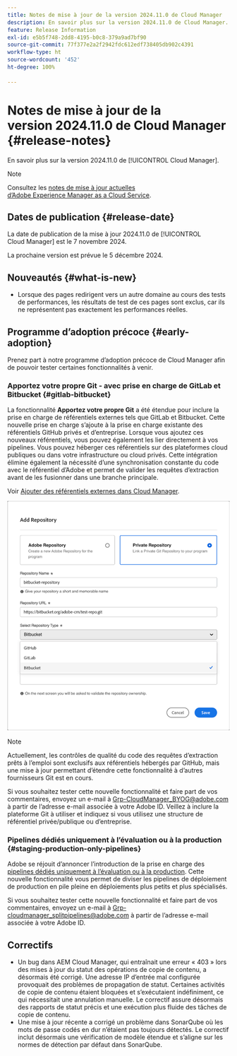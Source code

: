 ```yaml
---
title: Notes de mise à jour de la version 2024.11.0 de Cloud Manager
description: En savoir plus sur la version 2024.11.0 de Cloud Manager.
feature: Release Information
exl-id: e5b5f748-2dd8-4195-b0c8-379a9ad7bf90
source-git-commit: 77f377e2a2f2942fdc612edf738405db902c4391
workflow-type: ht
source-wordcount: '452'
ht-degree: 100%

---
```


# Notes de mise à jour de la version 2024.11.0 de Cloud Manager {#release-notes}

En savoir plus sur la version 2024.11.0 de [!UICONTROL Cloud Manager].

>[!NOTE]
>
>Consultez les [notes de mise à jour actuelles d’Adobe Experience Manager as a Cloud Service](https://experienceleague.adobe.com/fr/docs/experience-manager-cloud-service/content/release-notes/home).

## Dates de publication {#release-date}

<!-- SAVE FOR FUTURE POSSIBLE USE No notable bugs or features for the September release of Cloud Manager. -->

La date de publication de la mise à jour 2024.11.0 de [!UICONTROL Cloud Manager] est le 7 novembre 2024.

La prochaine version est prévue le 5 décembre 2024.

## Nouveautés {#what-is-new}

* Lorsque des pages redirigent vers un autre domaine au cours des tests de performances, les résultats de test de ces pages sont exclus, car ils ne représentent pas exactement les performances réelles. <!-- (CMGR-5637) -->

## Programme d’adoption précoce {#early-adoption}

Prenez part à notre programme d’adoption précoce de Cloud Manager afin de pouvoir tester certaines fonctionnalités à venir.

### Apportez votre propre Git - avec prise en charge de GitLab et Bitbucket {#gitlab-bitbucket}

<!-- BOTH CS & AMS -->

La fonctionnalité **Apportez votre propre Git** a été étendue pour inclure la prise en charge de référentiels externes tels que GitLab et Bitbucket. Cette nouvelle prise en charge s’ajoute à la prise en charge existante des référentiels GitHub privés et d’entreprise. Lorsque vous ajoutez ces nouveaux référentiels, vous pouvez également les lier directement à vos pipelines. Vous pouvez héberger ces référentiels sur des plateformes cloud publiques ou dans votre infrastructure ou cloud privés. Cette intégration élimine également la nécessité d’une synchronisation constante du code avec le référentiel d’Adobe et permet de valider les requêtes d’extraction avant de les fusionner dans une branche principale.

Voir [Ajouter des référentiels externes dans Cloud Manager](/help/managing-code/external-repositories.md).

![Boîte de dialogue Ajouter un référentiel](/help/release-notes/assets/repositories-add-release-notes.png)

>[!NOTE]
>
>Actuellement, les contrôles de qualité du code des requêtes d’extraction prêts à l’emploi sont exclusifs aux référentiels hébergés par GitHub, mais une mise à jour permettant d’étendre cette fonctionnalité à d’autres fournisseurs Git est en cours.

Si vous souhaitez tester cette nouvelle fonctionnalité et faire part de vos commentaires, envoyez un e-mail à [Grp-CloudManager_BYOG@adobe.com](mailto:Grp-CloudManager_BYOG@adobe.com) à partir de l’adresse e-mail associée à votre Adobe ID. Veillez à inclure la plateforme Git à utiliser et indiquez si vous utilisez une structure de référentiel privée/publique ou d’entreprise.

### Pipelines dédiés uniquement à l’évaluation ou à la production {#staging-production-only-pipelines}

Adobe se réjouit d’annoncer l’introduction de la prise en charge des [pipelines dédiés uniquement à l’évaluation ou à la production](/help/using/stage-prod-only.md). Cette nouvelle fonctionnalité vous permet de diviser les pipelines de déploiement de production en pile pleine en déploiements plus petits et plus spécialisés.

Si vous souhaitez tester cette nouvelle fonctionnalité et faire part de vos commentaires, envoyez un e-mail à [Grp-cloudmanager_splitpipelines@adobe.com](mailto:Grp-cloudmanager_splitpipelines@adobe.com) à partir de l’adresse e-mail associée à votre Adobe ID.

## Correctifs

* Un bug dans AEM Cloud Manager, qui entraînait une erreur « 403 » lors des mises à jour du statut des opérations de copie de contenu, a désormais été corrigé. Une adresse IP d’entrée mal configurée provoquait des problèmes de propagation de statut. Certaines activités de copie de contenu étaient bloquées et s’exécutaient indéfiniment, ce qui nécessitait une annulation manuelle. Le correctif assure désormais des rapports de statut précis et une exécution plus fluide des tâches de copie de contenu. <!-- (CMGR-62739) -->
* Une mise à jour récente a corrigé un problème dans SonarQube où les mots de passe codés en dur n’étaient pas toujours détectés. Le correctif inclut désormais une vérification de modèle étendue et s’aligne sur les normes de détection par défaut dans SonarQube. <!-- CMGR-62682 -->

<!-- Known Issues {#known-issues}

* A -->
